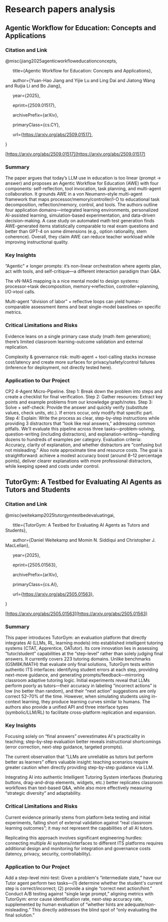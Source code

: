 # Research papers analysis 

## Agentic Workflow for Education: Concepts and Applications

### Citation and Link

@misc{jiang2025agenticworkfloweducationconcepts,

      title={Agentic Workflow for Education: Concepts and Applications}, 

      author={Yuan-Hao Jiang and Yijie Lu and Ling Dai and Jiatong Wang and Ruijia Li and Bo Jiang},

      year={2025},

      eprint={2509.01517},

      archivePrefix={arXiv},

      primaryClass={cs.CY},

      url={https://arxiv.org/abs/2509.01517},

}

[https://arxiv.org/abs/2509.01517](https://arxiv.org/abs/2509.01517)

### Summary

The paper argues that today’s LLM use in education is too linear (prompt → answer) and proposes an Agentic Workflow for Education (AWE) with four components: self-reflection, tool invocation, task planning, and multi-agent collaboration. It grounds AWE in a von Neumann–style multi-agent framework that maps processor/memory/controller/I-O to educational task decomposition, reflection/memory, control, and tools. The authors outline four application domains—integrated learning environments, personalized AI-assisted learning, simulation-based experimentation, and data-driven decision-making. A case study on automated math test generation finds AWE-generated items statistically comparable to real exam questions and better than GPT-4 on some dimensions (e.g., option rationality, stem coherence). Overall, they claim AWE can reduce teacher workload while improving instructional quality.
  

### Key Insights

“Agentic” ≠ longer prompts: it’s non-linear orchestration where agents plan, act with tools, and self-critique—a different interaction paradigm than Q&A.


The vN-MAS mapping is a nice mental model to design systems: processor→task decomposition, memory→reflection, controller→planning, I/O→tool calls. 
  

Multi-agent “division of labor” + reflective loops can yield human-comparable assessment items and beat single-model baselines on specific metrics. 

  

### Critical Limitations and Risks

Evidence leans on a single primary case study (math item generation); there’s limited classroom learning-outcome validation and external replication. [](https://www.arxiv.org/pdf/2509.01517)

  

Complexity & governance risk: multi-agent + tool-calling stacks increase cost/latency and create more surfaces for privacy/safety/control failures (inference for deployment, not directly tested here).

  

### Application to Our Project

CP2 4-Agent Micro-Pipeline. Step 1: Break down the problem into steps and create a checklist for final verification. Step 2: Gather resources: Extract key points and example problems from our knowledge graph/notes. Step 3: Solve + self-check: Provide the answer and quickly verify (substitute values, check units, etc.). If errors occur, only modify that specific part. Step 4: Explain: Write the process as clear, step-by-step instructions while providing 3 distractors that “look like real answers,” addressing common pitfalls. We'll evaluate this pipeline across three tasks—problem-solving, question-writing (including distractors), and explanation-writing—handling dozens to hundreds of examples per category. Evaluation criteria: Accuracy, clarity of explanation, and whether distractors are “confusing but not misleading.” Also note approximate time and resource costs. The goal is straightforward: achieve a modest accuracy boost (around 8–12 percentage points), deliver clearer explanations with more professional distractors, while keeping speed and costs under control.

  


  

## TutorGym: A Testbed for Evaluating AI Agents as Tutors and Students

### Citation and Link

@misc{weitekamp2025tutorgymtestbedevaluatingai,

      title={TutorGym: A Testbed for Evaluating AI Agents as Tutors and Students},

      author={Daniel Weitekamp and Momin N. Siddiqui and Christopher J. MacLellan},

      year={2025},

      eprint={2505.01563},

      archivePrefix={arXiv},

      primaryClass={cs.AI},

      url={https://arxiv.org/abs/2505.01563},

}

[https://arxiv.org/abs/2505.01563](https://arxiv.org/abs/2505.01563)

### Summary

This paper introduces TutorGym: an evaluation platform that directly integrates AI (LLMs, RL, learning models) into established intelligent tutoring systems (CTAT, Apprentice, OATutor). Its core innovation lies in assessing “tutor/student” capabilities at the “step-level” rather than solely judging final answers. It currently covers 223 tutoring domains. Unlike benchmarks (GSM8K/MATH) that evaluate only final solutions, TutorGym tests within authentic ITS interfaces: identifying student errors at each step, providing next-move guidance, and generating prompts/feedback—mirroring classroom adaptive tutoring logic. Initial experiments reveal that LLMs perform poorly as tutors—their accuracy in labeling “incorrect actions” is low (no better than random), and their “next action” suggestions are only correct 52–70% of the time. However, when simulating students using in-context learning, they produce learning curves similar to humans. The authors also provide a unified API and three interface types (symbolic/LLM/RL) to facilitate cross-platform replication and expansion.

### Key Insights

Focusing solely on “final answers” overestimates AI's practicality in teaching; step-by-step evaluation better reveals instructional shortcomings (error correction, next-step guidance, targeted prompts).

The current observation that “LLMs are unreliable as tutors but perform better as learners” offers valuable insight: teaching scenarios require greater caution when directly providing step-by-step guidance via LLM.

Integrating AI into authentic Intelligent Tutoring System interfaces (featuring buttons, drag-and-drop elements, widgets, etc.) better replicates classroom workflows than text-based Q&A, while also more effectively measuring “strategic diversity” and adaptability.

### Critical Limitations and Risks

Current evidence primarily stems from platform beta testing and initial experiments, falling short of external validation against “real classroom learning outcomes”; it may not represent the capabilities of all AI tutors.

Replicating this approach involves significant engineering hurdles: connecting multiple AI systems/interfaces to different ITS platforms requires additional design and monitoring for integration and governance costs (latency, privacy, security, controllability).

### Application to Our Project

Add a step-level mini-test: Given a problem's “intermediate state,” have our Tutor agent perform two tasks—(1) determine whether the student's current step is correct/incorrect; (2) provide a single “correct next action/hint.” Conduct A/B testing against “single large prompt,” aligning metrics with TutorGym: error cause identification rate, next-step accuracy rate, supplemented by human evaluation of “whether hints are adequate/non-misleading.” This directly addresses the blind spot of “only evaluating the final solution.”
